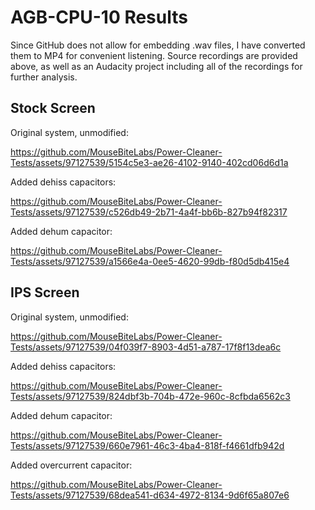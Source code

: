 # AGB-CPU-10 Results

Since GitHub does not allow for embedding .wav files, I have converted them to MP4 for convenient listening. Source recordings are provided above, as well as an Audacity project including all of the recordings for further analysis.

## Stock Screen

Original system, unmodified: 

https://github.com/MouseBiteLabs/Power-Cleaner-Tests/assets/97127539/5154c5e3-ae26-4102-9140-402cd06d6d1a

Added dehiss capacitors:

https://github.com/MouseBiteLabs/Power-Cleaner-Tests/assets/97127539/c526db49-2b71-4a4f-bb6b-827b94f82317

Added dehum capacitor:

https://github.com/MouseBiteLabs/Power-Cleaner-Tests/assets/97127539/a1566e4a-0ee5-4620-99db-f80d5db415e4

## IPS Screen

Original system, unmodified:

https://github.com/MouseBiteLabs/Power-Cleaner-Tests/assets/97127539/04f039f7-8903-4d51-a787-17f8f13dea6c

Added dehiss capacitors:

https://github.com/MouseBiteLabs/Power-Cleaner-Tests/assets/97127539/824dbf3b-704b-472e-960c-8cfbda6562c3

Added dehum capacitor:

https://github.com/MouseBiteLabs/Power-Cleaner-Tests/assets/97127539/660e7961-46c3-4ba4-818f-f4661dfb942d

Added overcurrent capacitor:

https://github.com/MouseBiteLabs/Power-Cleaner-Tests/assets/97127539/68dea541-d634-4972-8134-9d6f65a807e6
